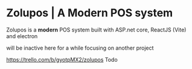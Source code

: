 # Zolupos | A Modern POS system
Zolupos is a **modern** POS system built with ASP.net core, ReactJS (Vite) and electron

will be inactive here for a while focusing on another project

https://trello.com/b/gyotpMX2/zolupos Todo
